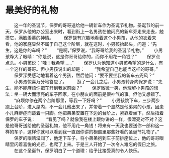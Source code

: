 # 最美好的礼物
　　这一年的圣诞节，保罗的哥哥送给他一辆新车作为圣诞节礼物。圣诞节的前一天，保罗从他的办公室出来时，看到街上一名男孩在他闪亮的新车旁走来走去，触摸它，满脸羡慕的神情。 
　　保罗饶有兴趣地看着这个小男孩，从他的衣着来看，他的家庭显然不属于自己这个阶层，就在这时，小男孩抬起头，问道：“先生，这是你的车吗？” 
　　“是啊，”保罗说，“我哥哥给我的圣诞节礼物。” 
　　小男孩睁大了眼睛：“你是说，这是你哥哥给你的，而你不用花一角钱？” 
　　保罗点点头。小男孩说：“哇！我希望……” 
　　保罗认为他知道小男孩希望的是什么，有一个这样的哥哥。但小男孩说出的却是： 
　　“我希望自己也能当这样的哥哥。” 
　　保罗深受感动地看着这个男孩，然后他问：“要不要坐我的新车去兜风？” 
　　小男孩惊喜万分地答应了。 
　　逛了一会儿之后，小男孩转身向保罗说：“先生，能不能麻烦你把车开到我家前面？” 
　　保罗微微一笑，他理解小男孩的想法：坐一辆大而漂亮的车子回家，在小朋友的面前是很神气的事。但他又想错了。 
　　“麻烦你停在两个台阶那里，等我一下好吗？” 
　　小男孩跳下车，三步两步跑上台阶，进入屋内，不一会儿他出来了，并带着一个显然是他弟弟的小孩，因患小儿麻痹症而跛着一只脚。他把弟弟安置在下边的台阶上，紧靠着坐下，然后指着保罗的车子说： 
　　“看见了吗？就像我在楼上跟你讲的一样，很漂亮对不对？这是他哥哥送给他的圣诞礼物，他不用花一角钱！将来有一天我也要送你一部和这一样的车子，这样你就可以看到我一直跟你讲的橱窗里那些好看的圣诞节礼物了。” 
　　保罗的眼睛湿润了，他走下车子，将小弟弟抱到车子前排座位上，他的哥哥眼睛里闪着喜悦的光芒，也爬了上来。于是三人开始了一次令人难忘的假日之旅。 
　　在这个圣诞节，保罗明白了一个道理：给予比接受真的令人快乐。
 